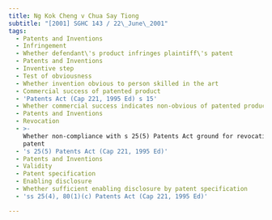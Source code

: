 ```yaml
---
title: Ng Kok Cheng v Chua Say Tiong
subtitle: "[2001] SGHC 143 / 22\_June\_2001"
tags:
  - Patents and Inventions
  - Infringement
  - Whether defendant\'s product infringes plaintiff\'s patent
  - Patents and Inventions
  - Inventive step
  - Test of obviousness
  - Whether invention obvious to person skilled in the art
  - Commercial success of patented product
  - 'Patents Act (Cap 221, 1995 Ed) s 15'
  - Whether commercial success indicates non-obvious of patented product
  - Patents and Inventions
  - Revocation
  - >-
    Whether non-compliance with s 25(5) Patents Act ground for revocation of
    patent
  - 's 25(5) Patents Act (Cap 221, 1995 Ed)'
  - Patents and Inventions
  - Validity
  - Patent specification
  - Enabling disclosure
  - Whether sufficient enabling disclosure by patent specification
  - 'ss 25(4), 80(1)(c) Patents Act (Cap 221, 1995 Ed)'

---
```


